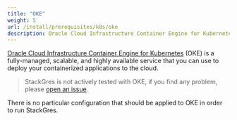 ```yaml
---
title: "OKE"
weight: 5
url: /install/prerequisites/k8s/oke
description: Oracle Cloud Infrastructure Container Engine for Kubernetes (OKE) is a fully-managed, scalable, and highly available service that you can use to deploy your containerized applications to the cloud.
---
```


[Oracle Cloud Infrastructure Container Engine for Kubernetes](https://docs.logz.io/docs/shipping/containers/oracle-cloud-infrastructure-container-engine-for-kubernetes/) (OKE) is a fully-managed, scalable, and highly available service that you can use to deploy your containerized applications to the cloud.

> StackGres is not actively tested with OKE, if you find any problem, please [open an issue](https://gitlab.com/ongresinc/stackgres/-/issues/new).

There is no particular configuration that should be applied to OKE in order to run StackGres.
